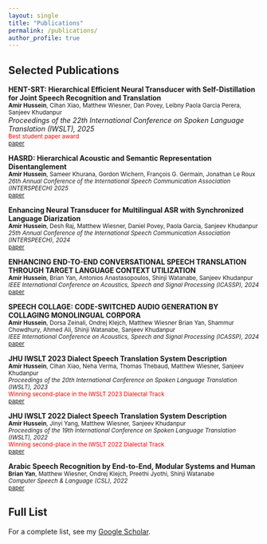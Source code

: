 ```yaml
---
layout: single
title: "Publications"
permalink: /publications/
author_profile: true
---
```



## Selected Publications

**HENT-SRT: Hierarchical Efficient Neural Transducer with Self-Distillation for Joint Speech Recognition and Translation**\
<sub>**Amir Hussein**, Cihan Xiao, Matthew Wiesner, Dan Povey, Leibny Paola Garcia Perera, Sanjeev Khudanpur</sub>\
</sub>*Proceedings of the 22th International Conference on Spoken Language Translation (IWSLT), 2025*</sub>\
<sub><span style="color: red;">Best student paper award</span></sub>\
<sub>[paper](https://aclanthology.org/2025.iwslt-1.14/)</sub>

**HASRD: Hierarchical Acoustic and Semantic Representation Disentanglement**\
<sub>**Amir Hussein**, Sameer Khurana, Gordon Wichern, François G. Germain, Jonathan Le Roux</sub>\
<sub>*26th Annual Conference of the International Speech Communication Association (INTERSPEECH) 2025​​​​​​​​​​​​​*</sub>\
<sub>[paper](https://www.isca-archive.org/interspeech_2025/hussein25_interspeech.html)</sub>

**Enhancing Neural Transducer for Multilingual ASR with Synchronized Language Diarization**\
<sub>**Amir Hussein**, Desh Raj, Matthew Wiesner, Daniel Povey, Paola Garcia, Sanjeev Khudanpur</sub>\
<sub>*25th Annual Conference of the International Speech Communication Association (INTERSPEECH), 2024*</sub>\
<sub>[paper](https://www.isca-archive.org/interspeech_2024/hussein24_interspeech.pdf)</sub>

**ENHANCING END-TO-END CONVERSATIONAL SPEECH TRANSLATION THROUGH TARGET LANGUAGE CONTEXT UTILIZATION**\
<sub>**Amir Hussein**, Brian Yan, Antonios Anastasopoulos, Shinji Watanabe, Sanjeev Khudanpur</sub>\
<sub>*IEEE International Conference on Acoustics, Speech and Signal Processing (ICASSP), 2024*</sub>\
<sub>[paper](https://ieeexplore.ieee.org/stamp/stamp.jsp?arnumber=10446102)</sub>

**SPEECH COLLAGE: CODE-SWITCHED AUDIO GENERATION BY COLLAGING MONOLINGUAL CORPORA**\
<sub>**Amir Hussein**, Dorsa Zeinali, Ondrej Klejch, Matthew Wiesner Brian Yan, Shammur Chowdhury, Ahmed Ali, Shinji Watanabe, Sanjeev Khudanpur</sub>\
<sub>*IEEE International Conference on Acoustics, Speech and Signal Processing (ICASSP), 2024*</sub>\
<sub>[paper](https://ieeexplore.ieee.org/stamp/stamp.jsp?arnumber=10446857)</sub>

**JHU IWSLT 2023 Dialect Speech Translation System Description**\
<sub>**Amir Hussein**, Cihan Xiao, Neha Verma, Thomas Thebaud, Matthew Wiesner, Sanjeev Khudanpur</sub>\
<sub>*Proceedings of the 20th International Conference on Spoken Language Translation (IWSLT), 2023*</sub>\
<sub><span style="color: red;">Winning second-place in the IWSLT 2023 Dialectal Track</span></sub>\
<sub>[paper](https://aclanthology.org/2023.iwslt-1.26)</sub>

**JHU IWSLT 2022 Dialect Speech Translation System Description**\
<sub>**Amir Hussein**, Jinyi Yang, Matthew Wiesner, Sanjeev Khudanpur</sub>\
<sub>*Proceedings of the 19th International Conference on Spoken Language Translation (IWSLT), 2022*</sub>\
<sub><span style="color: red;">Winning second-place in the IWSLT 2022 Dialectal Track</span></sub>\
<sub>[paper](https://aclanthology.org/2022.iwslt-1.29)</sub>

**Arabic Speech Recognition by End-to-End, Modular Systems and Human**\
<sub>**Brian Yan**, Matthew Wiesner, Ondrej Klejch, Preethi Jyothi, Shinji Watanabe</sub>\
<sub>*Computer Speech & Language (CSL), 2022*</sub>\
<sub>[paper](https://www.sciencedirect.com/science/article/abs/pii/S0885230821000760)</sub>

## Full List
For a complete list, see my [Google Scholar](https://scholar.google.com/citations?user=FPuPHkkAAAAJ&hl=en).
